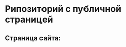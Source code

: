 # Рипозиторий с публичной страницей
## Страница сайта:
<!-- Здесь будет ссылка на публичную страницу -->
